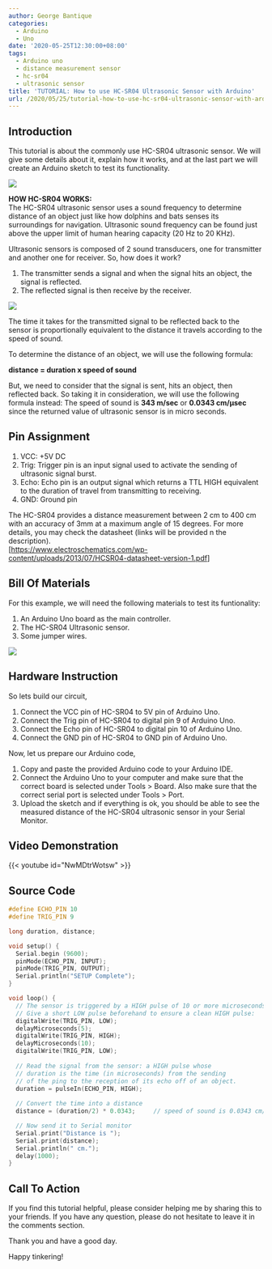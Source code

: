 ```yaml
---
author: George Bantique
categories:
  - Arduino
  - Uno
date: '2020-05-25T12:30:00+08:00'
tags:
  - Arduino uno
  - distance measurement sensor
  - hc-sr04
  - ultrasonic sensor
title: 'TUTORIAL: How to use HC-SR04 Ultrasonic Sensor with Arduino'
url: /2020/05/25/tutorial-how-to-use-hc-sr04-ultrasonic-sensor-with-arduino/
---
```


## **Introduction**

This tutorial is about the commonly use HC-SR04 ultrasonic sensor. We will give some details about it, explain how it works, and at the last part we will create an Arduino sketch to test its functionality.

![](/images/HC-SR04-image.png)

**HOW HC-SR04 WORKS:**  
The HC-SR04 ultrasonic sensor uses a sound frequency to determine distance of an object just like how dolphins and bats senses its surroundings for navigation. Ultrasonic sound frequency can be found just above the upper limit of human hearing capacity (20 Hz to 20 KHz).

Ultrasonic sensors is composed of 2 sound transducers, one for transmitter and another one for receiver. So, how does it work?
1. The transmitter sends a signal and when the signal hits an object, the signal is reflected.
2. The reflected signal is then receive by the receiver.

![](/images/HC-SR04-Illustration.png)

The time it takes for the transmitted signal to be reflected back to the sensor is proportionally equivalent to the distance it travels according to the speed of sound.

To determine the distance of an object, we will use the following formula:

 **distance = duration x speed of sound**

But, we need to consider that the signal is sent, hits an object, then reflected back. So taking it in consideration, we will use the following formula instead:
The speed of sound is **343 m/sec** or **0.0343 cm/µsec** since the returned value of ultrasonic sensor is in micro seconds.

## **Pin Assignment**

1. VCC: +5V DC
2. Trig: Trigger pin is an input signal used to activate the sending of ultrasonic signal burst.
3. Echo: Echo pin is an output signal which returns a TTL HIGH equivalent to the duration of travel from transmitting to receiving.
4. GND: Ground pin

The HC-SR04 provides a distance measurement between 2 cm to 400 cm with an accuracy of 3mm at a maximum angle of 15 degrees. For more details, you may check the datasheet (links will be provided n the description).  
\[<https://www.electroschematics.com/wp-content/uploads/2013/07/HCSR04-datasheet-version-1.pdf>\]

## **Bill Of Materials**

For this example, we will need the following materials to test its funtionality:
1. An Arduino Uno board as the main controller.
2. The HC-SR04 Ultrasonic sensor.
3. Some jumper wires.

![](/images/HC-SR04-CircuitDiagram.png)

## **Hardware Instruction**

So lets build our circuit,
1. Connect the VCC pin of HC-SR04 to 5V pin of Arduino Uno.
2. Connect the Trig pin of HC-SR04 to digital pin 9 of Arduino Uno.
3. Connect the Echo pin of HC-SR04 to digital pin 10 of Arduino Uno.
4. Connect the GND pin of HC-SR04 to GND pin of Arduino Uno.

Now, let us prepare our Arduino code,
1. Copy and paste the provided Arduino code to your Arduino IDE.
2. Connect the Arduino Uno to your computer and make sure that the correct board is selected under Tools &gt; Board. Also make sure that the correct serial port is selected under Tools &gt; Port.
3. Upload the sketch and if everything is ok, you should be able to see the measured distance of the HC-SR04 ultrasonic sensor in your Serial Monitor.

## **Video Demonstration**

{{< youtube id="NwMDtrWotsw" >}}

## **Source Code**

```cpp { lineNos="true" wrap="true" }
#define ECHO_PIN 10
#define TRIG_PIN 9

long duration, distance;

void setup() {
  Serial.begin (9600);
  pinMode(ECHO_PIN, INPUT);
  pinMode(TRIG_PIN, OUTPUT);
  Serial.println("SETUP Complete");
}

void loop() {
  // The sensor is triggered by a HIGH pulse of 10 or more microseconds.
  // Give a short LOW pulse beforehand to ensure a clean HIGH pulse:
  digitalWrite(TRIG_PIN, LOW);
  delayMicroseconds(5);
  digitalWrite(TRIG_PIN, HIGH);
  delayMicroseconds(10);
  digitalWrite(TRIG_PIN, LOW);
 
  // Read the signal from the sensor: a HIGH pulse whose
  // duration is the time (in microseconds) from the sending
  // of the ping to the reception of its echo off of an object.
  duration = pulseIn(ECHO_PIN, HIGH);
 
  // Convert the time into a distance
  distance = (duration/2) * 0.0343;     // speed of sound is 0.0343 cm/us

  // Now send it to Serial monitor
  Serial.print("Distance is ");
  Serial.print(distance);
  Serial.println(" cm.");
  delay(1000);
}

```

## **Call To Action**
If you find this tutorial helpful, please consider helping me by sharing this to your friends. If you have any question, please do not hesitate to leave it in the comments section.

Thank you and have a good day.

Happy tinkering!

